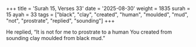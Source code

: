 +++
title = 'Surah 15, Verses 33'
date = '2025-08-30'
weight = 1835
surah = 15
ayah = 33
tags = ["black", "clay", "created", "human", "moulded", "mud", "not", "prostrate", "replied", "sounding"]
+++

He replied, “It is not for me to prostrate to a human You created from sounding clay moulded from black mud.”